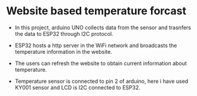 # Website based temperature forcast

- In this project, arduino UNO collects data from the sensor and trasnfers the data 
  to ESP32 through I2C protocol.

- ESP32 hosts a http server in the WiFi network and broadcasts the temperature 
  information in the website. 

- The users can refresh the website to obtain current information about temperature.

- Temperature sensor is connected to pin 2 of arduino, here i have used KY001 sensor
  and LCD is I2C connected to ESP32. 